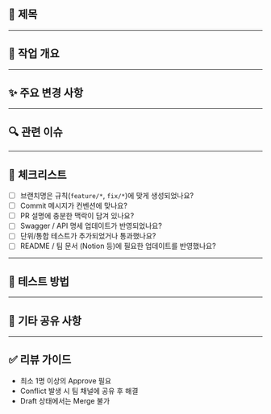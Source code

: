 ## 📌 제목
<!-- 
[태그] 작업 요약 
예: feat: 직원 등록 API 구현
태그 예시: feat, fix, refactor, docs, test, chore 
-->

---

## 📖 작업 개요
<!-- 
이번 PR에서 구현/수정한 내용을 간단히 요약해 주세요. 
-->

---

## ✨ 주요 변경 사항
<!-- 
- 새로운 기능 추가
- 기존 기능 수정
- 버그 수정
- 문서/테스트 추가 
-->

---

## 🔍 관련 이슈
<!-- 
이슈 번호를 연결하세요.
예: Closes #12 
-->

---

## 📝 체크리스트
- [ ] 브랜치명은 규칙(`feature/*`, `fix/*`)에 맞게 생성되었나요?
- [ ] Commit 메시지가 컨벤션에 맞나요?
- [ ] PR 설명에 충분한 맥락이 담겨 있나요?
- [ ] Swagger / API 명세 업데이트가 반영되었나요?
- [ ] 단위/통합 테스트가 추가되었거나 통과했나요?
- [ ] README / 팀 문서 (Notion 등)에 필요한 업데이트를 반영했나요?

---

## 🧪 테스트 방법
<!-- 
테스트 케이스 / 시나리오를 구체적으로 적어주세요.
예:
1. 직원 등록 API 호출 (POST /api/employees)
2. 동일 이메일 재등록 시 409 Conflict 발생 확인
-->

---

## 💬 기타 공유 사항
<!-- 
리뷰어가 알면 좋은 정보 (예: 의존성 추가, DB 마이그레이션 필요 등)
-->

---

## ✅ 리뷰 가이드
- 최소 1명 이상의 Approve 필요
- Conflict 발생 시 팀 채널에 공유 후 해결
- Draft 상태에서는 Merge 불가
 